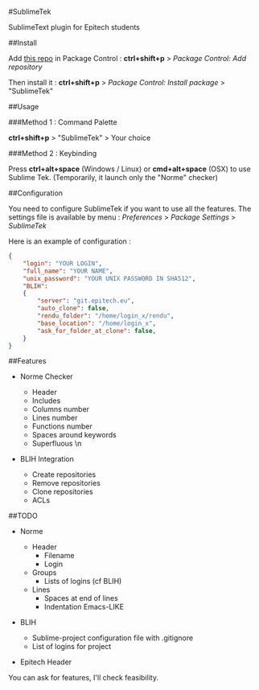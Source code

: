 #SublimeTek

SublimeText plugin for Epitech students

##Install

Add [this repo](https://github.com/hug33k/SublimeTek) in Package Control :
__ctrl+shift+p__ > _Package Control: Add repository_

Then install it :
__ctrl+shift+p__ > _Package Control: Install package_ > "SublimeTek"

##Usage

###Method 1 : Command Palette

__ctrl+shift+p__ > "SublimeTek" > Your choice

###Method 2 : Keybinding

Press __ctrl+alt+space__ (Windows / Linux) or __cmd+alt+space__ (OSX) to use Sublime Tek.
(Temporarily, it launch only the "Norme" checker)

##Configuration

You need to configure SublimeTek if you want to use all the features.
The settings file is available by menu : _Preferences_ > _Package Settings_ > _SublimeTek_

Here is an example of configuration :
````json
{
    "login": "YOUR LOGIN",
    "full_name": "YOUR NAME",
    "unix_password": "YOUR UNIX PASSWORD IN SHA512",
    "BLIH":
    {
        "server": "git.epitech.eu",
        "auto_clone": false,
        "rendu_folder": "/home/login_x/rendu",
        "base_location": "/home/login_x",
        "ask_for_folder_at_clone": false,
    }
}
````

##Features

* Norme Checker
    * Header
    * Includes
    * Columns number
    * Lines number
    * Functions number
    * Spaces around keywords
    * Superfluous \n

* BLIH Integration
    * Create repositories
    * Remove repositories
    * Clone repositories
    * ACLs

##TODO

* Norme
    * Header
        * Filename
        * Login
    * Groups
        * Lists of logins (cf BLIH)
    * Lines
        * Spaces at end of lines
        * Indentation Emacs-LIKE

* BLIH
    * Sublime-project configuration file with .gitignore
    * List of logins for project

* Epitech Header

You can ask for features, I'll check feasibility.
